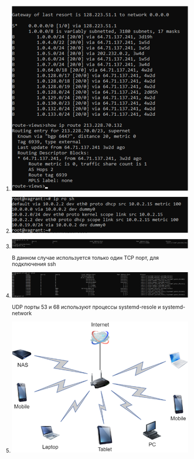 1.  ![screenshot](https://github.com/gorinich666/netology.devops/blob/main/3.8.1.png?raw=true)

2.  ![screenshot](https://github.com/gorinich666/netology.devops/blob/main/3.8.2.png?raw=true)

3.  ![screenshot](https://github.com/gorinich666/netology.devops/blob/main/3.8.3.png?raw=true)

    В данном случае используется только один TCP порт, для подключения ssh
    
4.  ![screenshot](https://github.com/gorinich666/netology.devops/blob/main/3.8.4.png?raw=true)
    
    UDP порты 53 и 68 используют процессы systemd-resole и systemd-network
    
5.  ![screenshot](https://github.com/gorinich666/netology.devops/blob/main/3.8.5.png?raw=true)
